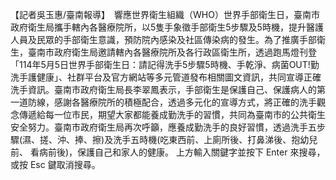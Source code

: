 【記者吳玉惠/臺南報導】　響應世界衛生組織（WHO）世界手部衛生日，臺南市政府衛生局攜手轄內各醫療院所，以5隻手象徵手部衛生5步驟及5時機，提升醫護人員及民眾的手部衛生意識，預防院內感染及社區傳染病的發生。為了推廣手部衛生，臺南市政府衛生局邀請轄內各醫療院所及各行政區衛生所，透過跑馬燈刊登「114年5月5日世界手部衛生日：請記得洗手5步驟5時機、手乾淨、病菌OUT!勤洗手護健康」、社群平台及官方網站等多元管道發布相關圖文資訊，共同宣導正確洗手資訊。臺南市政府衛生局長李翠鳳表示，手部衛生是保護自己、保護病人的第一道防線，感謝各醫療院所的積極配合，透過多元化的宣導方式，將正確的洗手觀念傳遞給每一位市民，期望大家都能養成勤洗手的習慣，共同為臺南市的公共衛生安全努力。臺南市政府衛生局再次呼籲，應養成勤洗手的良好習慣，透過洗手五步驟(濕、搓、沖、捧、擦)及洗手五時機(吃東西前、上廁所後、打鼻涕後、抱幼兒前、 看病前後)，保護自己和家人的健康。
					上方輸入關鍵字並按下 Enter 來搜尋，或按 Esc 鍵取消搜尋。				